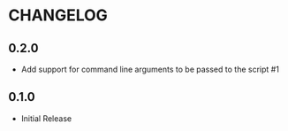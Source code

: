 # CHANGELOG

## 0.2.0

* Add support for command line arguments to be passed to the script #1

## 0.1.0

* Initial Release
